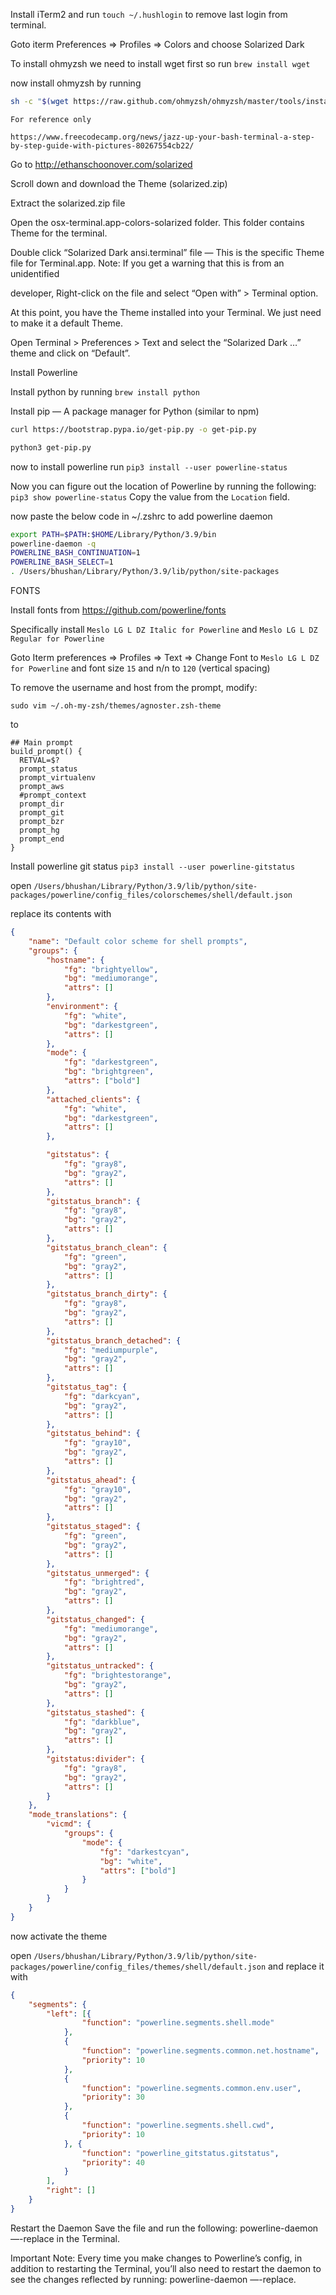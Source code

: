 Install iTerm2 and run `touch ~/.hushlogin` to remove last login from terminal.

Goto iterm Preferences => Profiles => Colors and choose Solarized Dark

To install ohmyzsh we need to install wget first so run `brew install wget`

now install ohmyzsh by running

```bash
sh -c "$(wget https://raw.github.com/ohmyzsh/ohmyzsh/master/tools/install.sh -O -)"
```

```text
For reference only

https://www.freecodecamp.org/news/jazz-up-your-bash-terminal-a-step-by-step-guide-with-pictures-80267554cb22/
```

Go to http://ethanschoonover.com/solarized

Scroll down and download the Theme (solarized.zip)

Extract the solarized.zip file

Open the osx-terminal.app-colors-solarized folder. This folder contains Theme for the terminal.

Double click “Solarized Dark ansi.terminal” file — This is the specific Theme file for Terminal.app. Note: If you get a warning that this is from an unidentified 

developer, Right-click on the file and select “Open with” > Terminal option.

At this point, you have the Theme installed into your Terminal. We just need to make it a default Theme.

Open Terminal > Preferences > Text and select the “Solarized Dark …” theme and click on “Default”.


Install Powerline

Install python by running `brew install python`

Install pip — A package manager for Python (similar to npm)

```bash
curl https://bootstrap.pypa.io/get-pip.py -o get-pip.py

```

```bash
python3 get-pip.py
```

now to install powerline run `pip3 install --user powerline-status`


Now you can figure out the location of Powerline by running the following: `pip3 show powerline-status` Copy the value from the `Location` field.

now paste the below code in ~/.zshrc to add powerline daemon

```bash
export PATH=$PATH:$HOME/Library/Python/3.9/bin
powerline-daemon -q
POWERLINE_BASH_CONTINUATION=1
POWERLINE_BASH_SELECT=1
. /Users/bhushan/Library/Python/3.9/lib/python/site-packages
```



FONTS

Install fonts from https://github.com/powerline/fonts

Specifically install `Meslo LG L DZ Italic for Powerline` and `Meslo LG L DZ Regular for Powerline`

Goto Iterm preferences => Profiles => Text => Change Font to `Meslo LG L DZ for Powerline` and font size `15` and n/n to `120` (vertical spacing)


To remove the username and host from the prompt, modify:
```
sudo vim ~/.oh-my-zsh/themes/agnoster.zsh-theme
```

to

```
## Main prompt
build_prompt() {
  RETVAL=$?
  prompt_status
  prompt_virtualenv
  prompt_aws
  #prompt_context
  prompt_dir
  prompt_git
  prompt_bzr
  prompt_hg
  prompt_end
}
```


Install powerline git status `pip3 install --user powerline-gitstatus`


open `/Users/bhushan/Library/Python/3.9/lib/python/site-packages/powerline/config_files/colorschemes/shell/default.json`

replace its contents with

```json
{
	"name": "Default color scheme for shell prompts",
	"groups": {
		"hostname": {
			"fg": "brightyellow",
			"bg": "mediumorange",
			"attrs": []
		},
		"environment": {
			"fg": "white",
			"bg": "darkestgreen",
			"attrs": []
		},
		"mode": {
			"fg": "darkestgreen",
			"bg": "brightgreen",
			"attrs": ["bold"]
		},
		"attached_clients": {
			"fg": "white",
			"bg": "darkestgreen",
			"attrs": []
		},

		"gitstatus": {
			"fg": "gray8",
			"bg": "gray2",
			"attrs": []
		},
		"gitstatus_branch": {
			"fg": "gray8",
			"bg": "gray2",
			"attrs": []
		},
		"gitstatus_branch_clean": {
			"fg": "green",
			"bg": "gray2",
			"attrs": []
		},
		"gitstatus_branch_dirty": {
			"fg": "gray8",
			"bg": "gray2",
			"attrs": []
		},
		"gitstatus_branch_detached": {
			"fg": "mediumpurple",
			"bg": "gray2",
			"attrs": []
		},
		"gitstatus_tag": {
			"fg": "darkcyan",
			"bg": "gray2",
			"attrs": []
		},
		"gitstatus_behind": {
			"fg": "gray10",
			"bg": "gray2",
			"attrs": []
		},
		"gitstatus_ahead": {
			"fg": "gray10",
			"bg": "gray2",
			"attrs": []
		},
		"gitstatus_staged": {
			"fg": "green",
			"bg": "gray2",
			"attrs": []
		},
		"gitstatus_unmerged": {
			"fg": "brightred",
			"bg": "gray2",
			"attrs": []
		},
		"gitstatus_changed": {
			"fg": "mediumorange",
			"bg": "gray2",
			"attrs": []
		},
		"gitstatus_untracked": {
			"fg": "brightestorange",
			"bg": "gray2",
			"attrs": []
		},
		"gitstatus_stashed": {
			"fg": "darkblue",
			"bg": "gray2",
			"attrs": []
		},
		"gitstatus:divider": {
			"fg": "gray8",
			"bg": "gray2",
			"attrs": []
		}
	},
	"mode_translations": {
		"vicmd": {
			"groups": {
				"mode": {
					"fg": "darkestcyan",
					"bg": "white",
					"attrs": ["bold"]
				}
			}
		}
	}
}
```

now activate the theme


open `/Users/bhushan/Library/Python/3.9/lib/python/site-packages/powerline/config_files/themes/shell/default.json` and
replace it with


```json
{
	"segments": {
		"left": [{
				"function": "powerline.segments.shell.mode"
			},
			{
				"function": "powerline.segments.common.net.hostname",
				"priority": 10
			},
			{
				"function": "powerline.segments.common.env.user",
				"priority": 30
			},
			{
				"function": "powerline.segments.shell.cwd",
				"priority": 10
			}, {
				"function": "powerline_gitstatus.gitstatus",
				"priority": 40
			}
		],
		"right": []
	}
}
```


Restart the Daemon
Save the file and run the following: powerline-daemon —-replace in the Terminal.

Important Note: Every time you make changes to Powerline’s config, in addition to restarting the Terminal, you’ll also need to restart the daemon to see the changes reflected by running: powerline-daemon —-replace.
 
